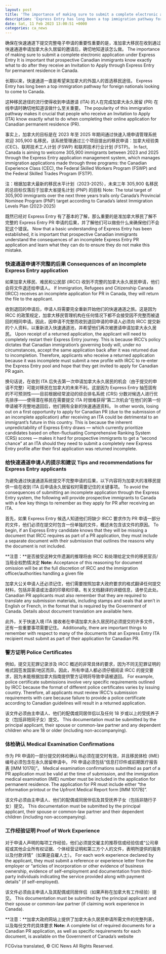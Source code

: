```yaml
---
layout: post
title: 'The importance of making sure to submit a complete electronic application under Express Entry'
description: 'Express Entry has long been a top immigration pathway for foreign nationals looking to come to Canada. The popularity of this immigration pathway makes it crucial that people who receive an Invitation to Apply (ITA) know exactly what to do when completing their online application for Canadian permanent residence (PR). In fact, Canada is aiming […]'
date: Sat, 11 Feb 2023 13:00:51 +0000
categories: ca_news
---
```


确保在快速通道下提交完整电子申请的重要性重要的是，准加拿大移民在收到通过快速通道申请加拿大永久居留的邀请后，确切地知道该怎么做。	The importance of making sure to submit a complete electronic application under Express Entry It is important that prospective Canadian immigrants know exactly what to do after they receive an Invitation to Apply through Express Entry for permanent residence in Canada.
	
长期以来，快速通道一直是希望来加拿大的外国人的首选移民途径。	Express Entry has long been a top immigration pathway for foreign nationals looking to come to Canada.
	
这种移民途径的流行使得收到申请邀请 (ITA) 的人在完成加拿大永久居留 (PR) 在线申请时确切地知道该做什么至关重要。	The popularity of this immigration pathway makes it crucial that people who receive an Invitation to Apply (ITA) know exactly what to do when completing their online application for Canadian permanent residence (PR).
	
事实上，加拿大的目标是在 2023 年至 2025 年期间通过快速入境申请管理系统欢迎 305,900 名移民，该系统管理通过三个项目提出的移民申请：加拿大经验类 (CEC)、联邦技术工人计划 (FSWP) 和联邦技术行业计划 (FSTP)。	In fact, Canada is aiming to welcome 305,900 immigrants between 2023 and 2025 through the Express Entry application management system, which manages immigration applications made through three programs: the Canadian Experience Class (CEC), the Federal Skilled Workers Program (FSWP) and the Federal Skilled Trades Program (FSTP).
	
注：根据加拿大最新的移民水平计划（2023-2025），未来三年 305,900 名移民的总目标仅落后于加拿大省提名计划 (PNP) 的目标	Note: The total target of 305,900 immigrants over the next three years trails only Canada’s Provincial Nominee Program (PNP) target according to Canada’s latest Immigration Levels Plan (2023-2025)
	
既然已经对 Express Entry 有了基本的了解，那么重要的是准加拿大移民了解不完整的 Express Entry PR 申请的后果，并了解他们可以做些什么来确保他们不会犯这个错误。	Now that a basic understanding of Express Entry has been established, it is important that prospective Canadian immigrants understand the consequences of an incomplete Express Entry PR application and learn what they can do to ensure they do not make this mistake.
	
### 快速通道申请不完整的后果	Consequences of an incomplete Express Entry application
	
如果加拿大移民、难民和公民部 (IRCC) 收到不完整的加拿大永久居民申请，他们会将文件退还给申请人。	If Immigration, Refugees and Citizenship Canada (IRCC) receives an incomplete application for PR in Canada, they will return the file to the applicant.
	
收到退回的申请后，申请人将需要完全重新开始他们的快速通道之旅。这是因为 IRCC 的政策规定，加拿大移民管理机构在任何情况下都不会接受因不完整而被退回的相同申请。因此，因申请不完整而收到退回申请的申请人必须向 IRCC 提交新的个人资料，以重新进入快速通道池，并希望他们再次被邀请申请加拿大永久居民。	Upon receipt of a returned application, the applicant will need to completely restart their Express Entry journey. This is because IRCC’s policy dictates that Canadian immigration’s governing body will, under no circumstances, accept the same application back after it was returned due to incompletion. Therefore, applicants who receive a returned application because it was incomplete must submit a new profile with IRCC to re-enter the Express Entry pool and hope that they get invited to apply for Canadian PR again.
	
换句话说，在收到 ITA 后失去第一次申请加拿大永久居民的机会（由于提交的申请不完整）可能对移民在加拿大的未来不利。这是因为 Express Entry 抽签固有的不可预测性——目前根据经常波动的综合排名系统 (CRS) 分数对候选人进行优先排序——使得潜在移民在需要提交 ITA 时很难获得“第二次机会”在他们的第一份申请被不完整地退回后，他们拥有全新的快速通道资料。	In other words, losing out on a first opportunity to apply for Canadian PR (due to the submission of an incomplete application) after receiving an ITA could be detrimental to an immigrant’s future in this country. This is because the inherent unpredictability of Express Entry draws — which currently prioritize candidates based on often-fluctuating Comprehensive Ranking System (CRS) scores — makes it hard for prospective immigrants to get a “second chance” at an ITA should they need to submit a completely new Express Entry profile after their first application was returned incomplete.
	
### 给快速通道申请人的提示和建议	Tips and recommendations for Express Entry applicants
	
为避免通过快速通道系统提交不完整申请的后果，以下内容将为加拿大的准移民提供一些在收到 ITA 后申请永久居留权时需要记住的关键事项。	To avoid the consequences of submitting an incomplete application through the Express Entry system, the following will provide prospective immigrants to Canada with a few key things to remember as they apply for PR after receiving an ITA.
	
首先，如果 Express Entry 候选人知道他们将缺少 IRCC 要求作为 PR 申请一部分的文件，他们必须在提交时包含一份单独的文件，概述未包含该文件的原因。	To begin, if an Express Entry candidate knows that they will be missing a document that IRCC requires as part of a PR application, they must include a separate document with their submission that outlines the reasons why the document is not included.
	
**注意：**是否接受这种文件遗漏的推理将由 IRCC 和处理给定文件的移民官员/当局全权酌情决定	**Note:** Acceptance of this reasoning for document omission will be at the full discretion of IRCC and the immigration officer/authorities handling a given file
	
加拿大公关申请人还必须记住，他们需要按照加拿大政府要求的格式翻译任何提交材料，包括非英语或法语的印章和印章。有关文档翻译的详细信息，请参见此处。	Canadian PR applicants must also remember that they are required to translate any submission materials, including stamps and seals that aren’t in English or French, in the format that is required by the Government of Canada. Details about document translation are available here.
	
此外，关于快速入境 ITA 接收者在申请加拿大永久居民时必须提交的许多文件，还有一些重要事项需要记住。	Additionally, there are important things to remember with respect to many of the documents that an Express Entry ITA recipient must submit as part of their application for Canadian PR.
	
### 警方证明	Police Certificates
	
例如，提交无犯罪记录涉及 IRCC 概述的非常具体的要求，因为不同无犯罪证明的格式因签发国家/地区而异。因此，所有申请人都必须仔细阅读 IRCC 的提交要求，因为未能根据加拿大指南提供警方证明将导致申请被退回。	For example, police certificate submissions involve very specific requirements outlined by IRCC because the format of different police certificates varies by issuing country. Therefore, all applicants must review IRCC’s submission requirements with care because failure to provide a police certificate according to Canadian guidelines will result in a returned application.
	
该文件必须由主申请人、他们的配偶或同居伴侣以及任何 18 岁或以上的受抚养子女（包括非陪同子女）提交。	This documentation must be submitted by the principal applicant, their spouse or common-law partner and any dependent children who are 18 or older (including non-accompanying).
	
### 体检确认	Medical Examination Confirmations
	
作为 PR 申请的一部分提交的体检确认书必须在提交时有效，并且移民体检 (IME) 编号必须包含在永久居留申请中。 PR 申请必须包括“信息打印件或前期医疗报告表 \[IMM 1017B\]”。	Medical examination confirmations submitted as part of a PR application must be valid at the time of submission, and the immigration medical examination (IME) number must be included in the application for permanent residence. The application for PR must include either “the information printout or the Upfront Medical Report form \[IMM 1017B\]”.
	
该文件必须由主申请人、他们的配偶或同居伴侣及其受抚养子女（包括非随行子女）提交。	This documentation must be submitted by the principal applicant, their spouse or common-law partner and their dependent children (including non-accompanying).
	
### 工作经验证明	Proof of Work Experience
	
对于申请人声明的每项工作经验，他们必须提交雇主的推荐信或经验信或“公司章程或其他企业所有权证据、个体经营证明和第三方个人的文件，表明所提供的服务以及付款详情”（如果是自雇人士）。	For each work experience declared by the applicant, they must submit a reference or experience letter from the employer or “articles of incorporation or other evidence of business ownership, evidence of self-employment and documentation from third-party individuals indicating the service provided along with payment details” (if self-employed).
	
该文件必须由主申请人及其配偶或同居伴侣（如果声称在加拿大有工作经验）提交。	This documentation must be submitted by the principal applicant and their spouse or common-law partner (if claiming work experience in Canada).
	
**注意：**加拿大政府网站上提供了加拿大永久居民申请所需文件的完整列表，以及每份文件的具体要求	**Note:** A complete list of required documents for a Canadian PR application, as well as specific requirements for each document, is available on the Government of Canada’s website
	
FCGvisa translated, © CIC News All Rights Reserved.
